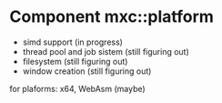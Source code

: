 # Component mxc::platform
- simd support (in progress)
- thread pool and job sistem (still figuring out)
- filesystem (still figuring out)
- window creation (still figuring out)

for plaforms: x64, WebAsm (maybe)
